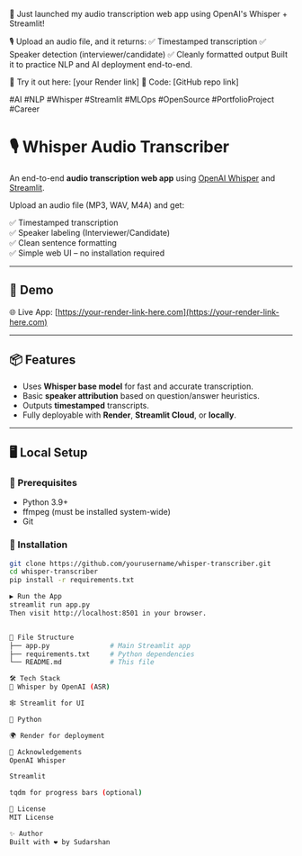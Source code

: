 🚀 Just launched my audio transcription web app using OpenAI's Whisper + Streamlit!

🎙️ Upload an audio file, and it returns:
✅ Timestamped transcription
✅ Speaker detection (interviewer/candidate)
✅ Cleanly formatted output
Built it to practice NLP and AI deployment end-to-end.

🔗 Try it out here: [your Render link]
🧠 Code: [GitHub repo link]

#AI #NLP #Whisper #Streamlit #MLOps #OpenSource #PortfolioProject #Career






# 🎙️ Whisper Audio Transcriber

An end-to-end **audio transcription web app** using [OpenAI Whisper](https://github.com/openai/whisper) and [Streamlit](https://streamlit.io/).

Upload an audio file (MP3, WAV, M4A) and get:

✅ Timestamped transcription  
✅ Speaker labeling (Interviewer/Candidate)  
✅ Clean sentence formatting  
✅ Simple web UI – no installation required

---

## 🚀 Demo

🌐 Live App: [https://your-render-link-here.com](https://your-render-link-here.com)



---

## 📦 Features

- Uses **Whisper base model** for fast and accurate transcription.
- Basic **speaker attribution** based on question/answer heuristics.
- Outputs **timestamped** transcripts.
- Fully deployable with **Render**, **Streamlit Cloud**, or **locally**.

---

## 🖥️ Local Setup

### 🔧 Prerequisites

- Python 3.9+
- ffmpeg (must be installed system-wide)
- Git

### 🧪 Installation

```bash
git clone https://github.com/yourusername/whisper-transcriber.git
cd whisper-transcriber
pip install -r requirements.txt

▶️ Run the App
streamlit run app.py
Then visit http://localhost:8501 in your browser.


📁 File Structure
├── app.py               # Main Streamlit app
├── requirements.txt     # Python dependencies
└── README.md            # This file

🛠️ Tech Stack
🧠 Whisper by OpenAI (ASR)

🕸️ Streamlit for UI

🐍 Python

🌍 Render for deployment

🙌 Acknowledgements
OpenAI Whisper

Streamlit

tqdm for progress bars (optional)

📢 License
MIT License

✨ Author
Built with ❤️ by Sudarshan